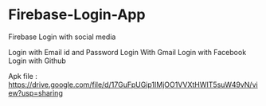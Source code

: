 # Firebase-Login-App
Firebase Login with social media

Login with Email id and Password
Login With Gmail
Login with Facebook
Login with Github

Apk file : https://drive.google.com/file/d/17GuFpUGip1IMjOO1VVXtHWIT5suW49vN/view?usp=sharing

